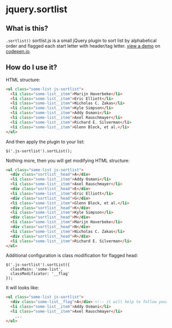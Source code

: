 jquery.sortlist
==============

What is this?
-------------
`.sortlist()` sortlist.js is a small jQuery plugin to sort list by alphabetical order and flagged each start letter with header/tag letter. [view a demo][1] on [codepen.io][1].

[1]: https://codepen.io/tsurule/pen/xzLdZP


How do I use it?
----------------

HTML structure:
```html
<ul class="some-list js-sortlist">
  <li class="some-list__item">Marijn Haverbeke</li>
  <li class="some-list__item">Eric Elliott</li>
  <li class="some-list__item">Nicholas C. Zakas</li>
  <li class="some-list__item">Kyle Simpson</li>
  <li class="some-list__item">Addy Osmani</li>
  <li class="some-list__item">Axel Rauschmayer</li>
  <li class="some-list__item">Richard E. Silverman</li>
  <li class="some-list__item">Glenn Block, et al.</li>
</ul>
```
And then apply the plugin to your list:

	$('.js-sortlist').sortList();

Nothing more, then you will get modifying HTML structure: 

```html
<ul class="some-list js-sortlist">
  <div class="sortlist__head">A</div>
  <li class="some-list__item">Addy Osmani</li>
  <li class="some-list__item">Axel Rauschmayer</li>
  <div class="sortlist__head">E</div>
  <li class="some-list__item">Eric Elliott</li>
  <div class="sortlist__head">G</div>
  <li class="some-list__item">Glenn Block, et al.</li>
  <div class="sortlist__head">K</div>
  <li class="some-list__item">Kyle Simpson</li>
  <div class="sortlist__head">M</div>
  <li class="some-list__item">Marijn Haverbeke</li>
  <div class="sortlist__head">N</div>
  <li class="some-list__item">Nicholas C. Zakas</li>
  <div class="sortlist__head">R</div>
  <li class="some-list__item">Richard E. Silverman</li>
</ul>
```

Additional configuration is class modification for flagged head:

	$('.js-sortlist').sortList({
	  classMain: 'some-list',
	  classModificator: '__flag'
	});

It will looks like:

```html
<ul class="some-list js-sortlist">
  <div class="some-list__flag">A</div> <!-- it will help to follow your structure and css methodologies -->
  <li class="some-list__item">Addy Osmani</li>
  <li class="some-list__item">Axel Rauschmayer</li>
  	...
</ul>
```
